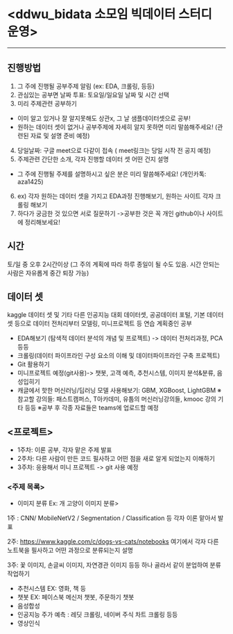 # <ddwu_bidata 소모임 빅데이터 스터디 운영>
---
## 진행방법
1. 그 주에 진행될 공부주제 알림 (ex: EDA, 크롤링, 등등)
2. 관심있는 공부면 날짜 투표: 토요일/일요일 날짜 및 시간 선택 
3. 미리 주제관련 공부하기 
- 이미 알고 있거나 잘 알지못해도 상관x, 그 날 샘플데이터셋으로 공부!
- 원하는 데이터 셋이 없거나 공부주제에 자세히 알지 못하면 미리 말씀해주세요! (관련된 자료 및 설명 준비 예정)
4. 당일날짜: 구글 meet으로 다같이 접속 ( meet링크는 당일 시작 전 공지 예정)
5. 주제관련 간단한 소개, 각자 진행할 데이터 셋 어떤 건지 설명
- 그 주에 진행될 주제를 설명하시고 싶은 분은 미리 말씀해주세요! (개인카톡: aza1425)
6. ex) 각자 원하는 데이터 셋을 가지고 EDA과정 진행해보기, 원하는 사이트 각자 크롤링 해보기 
7. 하다가 궁금한 것 있으면 서로 질문하기 
->공부한 것은 꼭 개인 github이나 사이트에 정리해보세요! 
## 시간
토/일 중 오후 2시간이상 (그 주의 계획에 따라 하루 종일이 될 수도 있음. 
시간 안되는 사람은 자유롭게 중간 퇴장 가능) 
## 데이터 셋
kaggle 데이터 셋 및 기타 다른 인공지능 대회 데이터셋, 공공데이터 포털, 기본 데이터 셋 등으로 데이터 전처리부터 모델링, 미니프로젝트 등 연습
계획중인 공부
-	EDA해보기 (탐색적 데이터 분석의 개념 및 프로젝트) -> 데이터 전처리과정, PCA 등등
-	크롤링(데이터 파이프라인 구성 요소의 이해 및 데이터파이프라인 구축 프로젝트)
-	Git 활용하기
-	미니프로젝트 예정(git사용)-> 챗봇, 고객 예측, 추천시스템, 이미지 분석&분류, 음성입히기
-	캐글에서 핫한 머신러닝/딥러닝 모델 사용해보기: GBM, XGBoost, LightGBM
※참고할 강의들: 패스트캠퍼스, T아카데미, 유툽의 머신러닝강의들, kmooc 강의 기타 등등
※공부 후 각종 자료들은 teams에 업로드할 예정

## <프로젝트> 
- 1주차: 이론 공부, 각자 맡은 주제 발표
- 2주차: 다른 사람이 만든 코드 필사하고 어떤 점을 새로 알게 되었는지 이해하기
- 3주차: 응용해서 미니 프로젝트 -> git 사용 예정

### <주제 목록>
-	이미지 분류
Ex:
개 고양이 이미지 분류>

  1주 : CNN/ MobileNetV2 / Segmentation / Classification 등 각자 이론 맡아서 발표 
  
  2주: https://www.kaggle.com/c/dogs-vs-cats/notebooks 여기에서 각자 다른 노트북을 필사하고 어떤 과정으로 분류되는지 설명
  
  3주: 꽃 이미지, 손글씨 이미지, 자연경관 이미지 등등 하나 골라서 같이 분업하여 분류작업하기

-	추천시스템
EX: 영화, 책 등
-	챗봇
EX: 페이스북 메신저 챗봇, 주문하기 챗봇 
-	음성합성
-	인공지능 주가 예측 : 레딧 크롤링, 네이버 주식 차트 크롤링 등등 
-	영상인식

